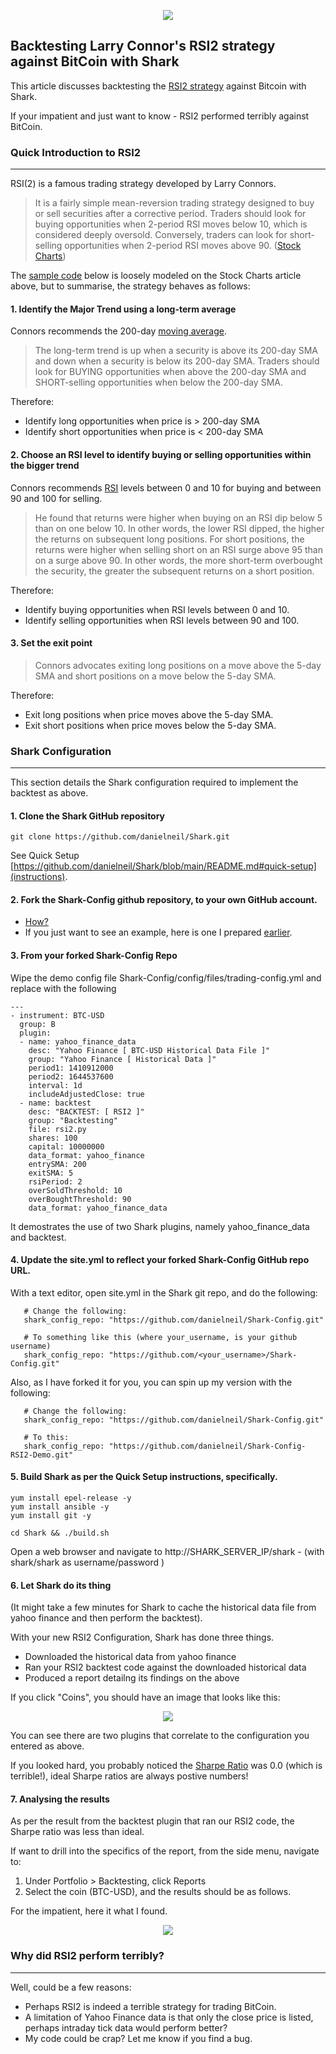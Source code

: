 <p align="center">
  <img src="https://github.com/danielneil/Shark/blob/main/shark/files/shark_ui_patches/logofullsize.png?raw=true">
</p>

## Backtesting Larry Connor's RSI2 strategy against BitCoin with Shark

This article discusses backtesting the [RSI2 strategy](https://school.stockcharts.com/doku.php?id=trading_strategies:rsi2) against Bitcoin with Shark.

If your impatient and just want to know - RSI2 performed terribly against BitCoin.

### Quick Introduction to RSI2
---

RSI(2) is a famous trading strategy developed by Larry Connors.

> It is a fairly simple mean-reversion trading strategy designed to buy or sell securities after a corrective period. Traders should look for buying opportunities when 2-period RSI moves below 10, which is considered deeply oversold. Conversely, traders can look for short-selling opportunities when 2-period RSI moves above 90. ([Stock Charts](https://school.stockcharts.com/doku.php?id=trading_strategies:rsi2))

The [sample code](https://github.com/danielneil/Shark-Config-RSI2-Demo/blob/master/backtests/files/backtests/rsi2.py) below is loosely modeled on the Stock Charts article above, but to summarise, the strategy behaves as follows:

#### 1. Identify the Major Trend using a long-term average

Connors recommends the 200-day [moving average](https://www.investopedia.com/terms/m/movingaverage.asp). 

> The long-term trend is up when a security is above its 200-day SMA and down when a security is below its 200-day SMA. Traders should look for BUYING opportunities when above the 200-day SMA and SHORT-selling opportunities when below the 200-day SMA.

Therefore:
* Identify long opportunities when price is > 200-day SMA
* Identify short opportunities when price is < 200-day SMA

#### 2. Choose an RSI level to identify buying or selling opportunities within the bigger trend

Connors recommends [RSI](https://www.investopedia.com/terms/r/rsi.asp) levels between 0 and 10 for buying and between 90 and 100 for selling.

> He found that returns were higher when buying on an RSI dip below 5 than on one below 10. In other words, the lower RSI dipped, the higher the returns on subsequent long positions. For short positions, the returns were higher when selling short on an RSI surge above 95 than on a surge above 90. In other words, the more short-term overbought the security, the greater the subsequent returns on a short position.

Therefore:
* Identify buying opportunities when RSI levels between 0 and 10.
* Identify selling opportunities when RSI levels between 90 and 100.

#### 3. Set the exit point

> Connors advocates exiting long positions on a move above the 5-day SMA and short positions on a move below the 5-day SMA.

Therefore:

* Exit long positions when price moves above the 5-day SMA.
* Exit short positions when price moves below the 5-day SMA. 

### Shark Configuration
---

This section details the Shark configuration required to implement the backtest as above.

#### 1. Clone the Shark GitHub repository 

```
git clone https://github.com/danielneil/Shark.git
```

See Quick Setup [https://github.com/danielneil/Shark/blob/main/README.md#quick-setup](instructions).

#### 2. Fork the Shark-Config github repository, to your own GitHub account.

* [How?](https://docs.github.com/en/get-started/quickstart/fork-a-repo)
* If you just want to see an example, here is one I prepared [earlier](https://github.com/danielneil/Shark-Config-RSI2-Demo).

#### 3. From your forked Shark-Config Repo

Wipe the demo config file Shark-Config/config/files/trading-config.yml and replace with the following
```
---
- instrument: BTC-USD
  group: B
  plugin:
  - name: yahoo_finance_data
    desc: "Yahoo Finance [ BTC-USD Historical Data File ]"
    group: "Yahoo Finance [ Historical Data ]"
    period1: 1410912000
    period2: 1644537600
    interval: 1d
    includeAdjustedClose: true
  - name: backtest
    desc: "BACKTEST: [ RSI2 ]"
    group: "Backtesting"
    file: rsi2.py
    shares: 100
    capital: 10000000
    data_format: yahoo_finance
    entrySMA: 200
    exitSMA: 5
    rsiPeriod: 2 
    overSoldThreshold: 10
    overBoughtThreshold: 90
    data_format: yahoo_finance_data
```

It demostrates the use of two Shark plugins, namely yahoo_finance_data and backtest.

#### 4. Update the site.yml to reflect your forked Shark-Config GitHub repo URL.

With a text editor, open site.yml in the Shark git repo, and do the following:

```
   # Change the following: 
   shark_config_repo: "https://github.com/danielneil/Shark-Config.git"
   
   # To something like this (where your_username, is your github username) 
   shark_config_repo: "https://github.com/<your_username>/Shark-Config.git"
```

Also, as I have forked it for you, you can spin up my version with the following:
```
   # Change the following: 
   shark_config_repo: "https://github.com/danielneil/Shark-Config.git"
   
   # To this:
   shark_config_repo: "https://github.com/danielneil/Shark-Config-RSI2-Demo.git"
```

#### 5. Build Shark as per the Quick Setup instructions, specifically.
```
yum install epel-release -y
yum install ansible -y
yum install git -y

cd Shark && ./build.sh 
```

Open a web browser and navigate to http://SHARK_SERVER_IP/shark - (with shark/shark as username/password )

#### 6. Let Shark do its thing
  
(It might take a few minutes for Shark to cache the historical data file from yahoo finance and then perform the backtest).
  
With your new RSI2 Configuration, Shark has done three things.
 
* Downloaded the historical data from yahoo finance
* Ran your RSI2 backtest code against the downloaded historical data
* Produced a report detailng its findings on the above
  
If you click "Coins", you should have an image that looks like this:
  
<p align="center">
  <img src="https://github.com/danielneil/Shark-Doc/blob/main/tutorials/shark_tutorial_images/shark-rsi2-main.png?raw=true">
</p>
  
You can see there are two plugins that correlate to the configuration you entered as above.
  
If you looked hard, you probably noticed the [Sharpe Ratio](https://www.investopedia.com/terms/s/sharperatio.asp) was 0.0 (which is terrible!), ideal Sharpe ratios are always postive numbers! 

#### 7. Analysing the results
 
As per the result from the backtest plugin that ran our RSI2 code, the Sharpe ratio was less than ideal.
  
If want to drill into the specifics of the report, from the side menu, navigate to:
 
1. Under Portfolio > Backtesting, click Reports
2. Select the coin (BTC-USD), and the results should be as follows.
  
For the impatient, here it what I found.

<p align="center">
  <img src="https://github.com/danielneil/Shark-Doc/blob/main/tutorials/shark_tutorial_images/shark-rsi2-backtest-report.png?raw=true">
</p>
  
### Why did RSI2 perform terribly?
---
  
Well, could be a few reasons:
  
* Perhaps RSI2 is indeed a terrible strategy for trading BitCoin.
* A limitation of Yahoo Finance data is that only the close price is listed, perhaps intraday tick data would perform better? 
* My code could be crap? Let me know if you find a bug.
